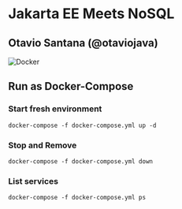 # Jakarta EE Meets NoSQL

## Otavio Santana (@otaviojava)

![Docker](https://www.docker.com/sites/default/files/horizontal_large.png)

## Run as Docker-Compose

### Start fresh environment

`docker-compose -f docker-compose.yml up -d`

### Stop and Remove

`docker-compose -f docker-compose.yml down`

###  List services

`docker-compose -f docker-compose.yml ps`